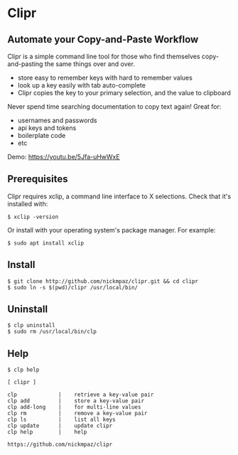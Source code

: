 # Clipr

## Automate your Copy-and-Paste Workflow

Clipr is a simple command line tool for those who find themselves 
copy-and-pasting the same things over and over.

- store easy to remember keys with hard to remember values
- look up a key easily with tab auto-complete
- Clipr copies the key to your primary selection, and the value to clipboard

Never spend time searching documentation to copy text again! Great for:

- usernames and passwords
- api keys and tokens
- boilerplate code
- etc

Demo: https://youtu.be/5Jfa-uHwWxE

## Prerequisites

Clipr requires xclip, a command line interface to X selections. Check that 
it's installed with:
    
    $ xclip -version

Or install with your operating system's package manager. For example:

    $ sudo apt install xclip

## Install

    $ git clone http://github.com/nickmpaz/clipr.git && cd clipr
    $ sudo ln -s $(pwd)/clipr /usr/local/bin/

## Uninstall 

    $ clp uninstall
    $ sudo rm /usr/local/bin/clp
    

## Help

    $ clp help
    
    [ clipr ] 

    clp             |    retrieve a key-value pair
    clp add         |    store a key-value pair
    clp add-long    |    for multi-line values
    clp rm          |    remove a key-value pair
    clp ls          |    list all keys
    clp update      |    update clipr
    clp help        |    help 

    https://github.com/nickmpaz/clipr


